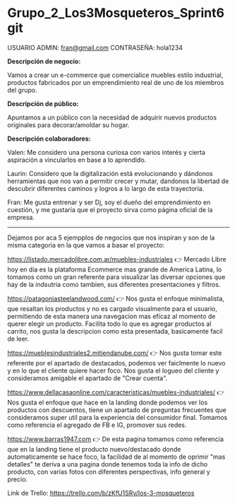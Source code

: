 # Grupo_2_Los3Mosqueteros_Sprint6git 

USUARIO ADMIN: fran@gmail.com
CONTRASEÑA: hola1234

**Descripción de negocio:**

Vamos a crear un e-commerce que comercialice muebles estilo industrial, productos fabricados por un emprendimiento real de uno de los miembros del grupo.

**Descripción de público:**

Apuntamos a un público con la necesidad de adquirir nuevos productos originales para decorar/amoldar su hogar.

**Descripción colaboradores:**

Valen: Me considero una persona curiosa con varios interés y cierta aspiración a vincularlos en base a lo aprendido.

Laurin: Considero que la digitalización está evolucionando y dándonos herramientas que nos van a permitir crecer y mutar, dandonos la libertad de descubrir diferentes caminos y logros a lo largo de esta trayectoria.

Fran: Me gusta entrenar y ser Dj, soy el dueño del emprendimiento en cuestión, y me gustaría que el proyecto sirva como página oficial de la empresa.


---------------------------------------------------------------------------------------------------------------------------------------------------------------------------

Dejamos por aca 5 ejempplos de negocios que nos inspiran y son de la misma categoria en la que vamos a basar el proyecto:

 https://listado.mercadolibre.com.ar/muebles-industriales 👉 Mercado Libre hoy en dia es la plataforma Ecommerce mas grande de America Latina, 
 lo tomamos como un gran referente para visualizar las diversar opciones que hay de la indsutria como tambien, sus diferentes presentaciones y filtros. 
 
 https://patagoniasteelandwood.com/ 👉 Nos gusta el enfoque minimalista, que resaltan los productos y no es cargado visualmente para el usuario, 
 permitiendo de esta manera una navegacion mas eficaz al momento de querer elegir un producto. Facilita todo lo que es agregar productos al carrito, 
 nos gusta la descripcion como esta presentada, basicamente facil de leer.
 
 https://mueblesindustriales2.mitiendanube.com/ 👉 Nos gusta tomar este referente por el apartado de destacados, 
 podemos ver faiclmente lo nuevo y en lo que el cliente quiere hacer foco. Nos gusta el logueo del cliente y consideramos amigable el apartado de "Crear cuenta".
 
 https://www.dellacasaonline.com/caracteristicas/muebles-industriales/ 👉 Nos gusta el enfoque que hace en la landing donde podemos ver los productos con descuentos, 
 tiene un apartado de preguntas frecuentes que consideramos super util para la experiencia del consumidor final. 
 Tomamos como referencia el agregado de FB e IG, promover sus redes. 

 https://www.barras1947.com 👉 De esta pagina tomamos como referencia que en la landing tiene el producto nuevo/destacado donde automaticamente se hace foco, la facilidad 
 de al momento de oprimir "mas detalles" te deriva a una pagina donde tenemos toda la info de dicho producto, con varias fotos con diferentes perspectivas, info general y precio.
 
 
 Link de Trello: https://trello.com/b/zKfU1SRy/los-3-mosqueteros
